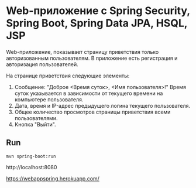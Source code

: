 # Web-приложение с Spring Security, Spring Boot, Spring Data JPA, HSQL, JSP

 Web-приложение, показывает страницу приветствия только авторизованным пользователям. 
В приложение есть регистрация и авторизация пользователей.

На странице приветствия следующие элементы:
1. Сообщение: "Доброе <Время суток>, <Имя пользователя>!" Время суток указывается в зависимости от текущего времени на компьютере пользователя.
2. Дата, время и IP-адрес предыдущего логина текущего пользователя.
3. Общее количество просмотров страницы приветствия всеми пользователями.
4. Кнопка "Выйти".

## Run
```mvn spring-boot:run```

http://localhost:8080

https://webappspring.herokuapp.com/